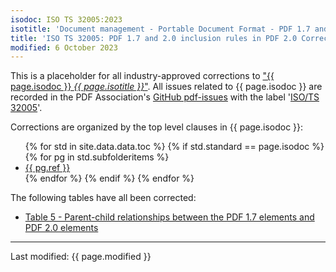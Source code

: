 ```yaml
---
isodoc: ISO TS 32005:2023
isotitle: 'Document management - Portable Document Format - PDF 1.7 and 2.0 structure namespace inclusion in ISO 32000-2'
title: 'ISO TS 32005: PDF 1.7 and 2.0 inclusion rules in PDF 2.0 Corrections'
modified: 6 October 2023
---
```


<p>
This is a placeholder for all industry-approved corrections to <a href="https://pdfa.org/resource/iso-32005/" target="_blank">"{{ page.isodoc }} <i>{{ page.isotitle }}</i>"</a>.
All issues related to {{ page.isodoc }} are recorded in the PDF Association's <a href="https://github.com/pdf-association/pdf-issues" target="_blank">GitHub pdf-issues</a>
with the label '<a href="https://github.com/pdf-association/pdf-issues/issues?q=is%3Aissue+label%3A%22ISO%2FTS+32005%22" target="_blank">ISO/TS 32005</a>'.
</p>

<p>Corrections are organized by the top level clauses in {{ page.isodoc }}:</p>

<ul>
    {% for std in site.data.data.toc %}
         {% if std.standard == page.isodoc %}
            {% for pg in std.subfolderitems %}
            <li><a href="{{ pg.url }}">{{ pg.ref }}</a></li>
           {% endfor %}
        {% endif %}
    {% endfor %}
</ul>

<p>The following tables have all been corrected:</p>
<ul>
<li><a href="clause07.html#Table5">Table 5 - Parent-child relationships between the PDF 1.7 elements and PDF 2.0 elements</a></li>
</ul>

<hr>
<link rel="stylesheet" href="../assets/iso-style.css">
<p class="footnote">Last modified: {{ page.modified }}</p>
